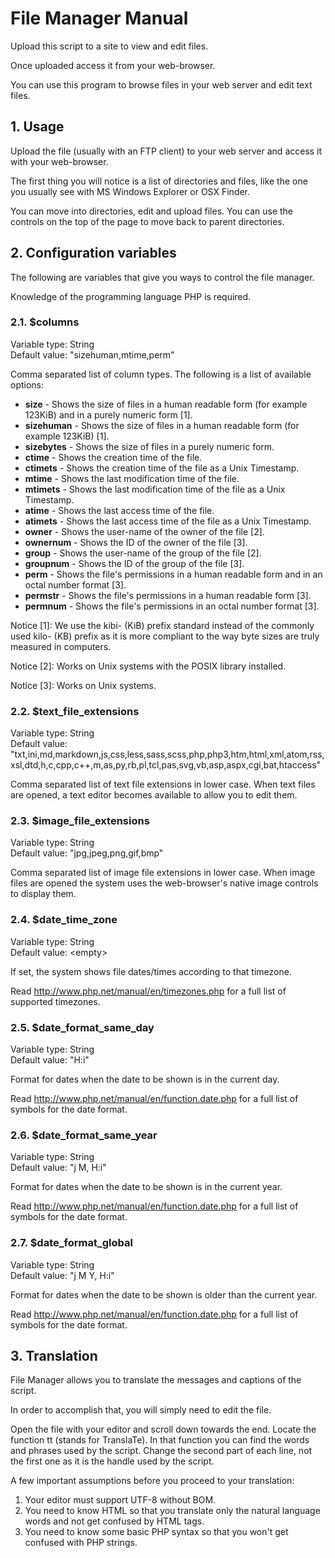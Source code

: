 File Manager Manual
===================

Upload this script to a site to view and edit files. 

Once uploaded access it from your web-browser.

You can use this program to browse files in your web server and edit text files.


## 1. Usage

Upload the file (usually with an FTP client) to your web server and access it with your web-browser.

The first thing you will notice is a list of directories and files, like the one you usually see with MS Windows Explorer or OSX Finder.

You can move into directories, edit and upload files. You can use the controls on the top of the page to move back to parent directories.


## 2. Configuration variables

The following are variables that give you ways to control the file manager.

Knowledge of the programming language PHP is required.


### 2.1. $columns

Variable type: String  
Default value: "sizehuman,mtime,perm"

Comma separated list of column types. The following is a list of available options:

- **size** - Shows the size of files in a human readable form (for example 123KiB) and in a purely numeric form [1].
- **sizehuman** - Shows the size of files in a human readable form (for example 123KiB) [1].
- **sizebytes** - Shows the size of files in a purely numeric form.
- **ctime** - Shows the creation time of the file.
- **ctimets** - Shows the creation time of the file as a Unix Timestamp.
- **mtime** - Shows the last modification time of the file.
- **mtimets** - Shows the last modification time of the file as a Unix Timestamp.
- **atime** - Shows the last access time of the file.
- **atimets** - Shows the last access time of the file as a Unix Timestamp.
- **owner** - Shows the user-name of the owner of the file [2].
- **ownernum** - Shows the ID of the owner of the file [3].
- **group** - Shows the user-name of the group of the file [2].
- **groupnum** - Shows the ID of the group of the file [3].
- **perm** - Shows the file's permissions in a human readable form and in an octal number format [3].
- **permstr** - Shows the file's permissions in a human readable form [3].
- **permnum** - Shows the file's permissions in an octal number format [3].

Notice [1]: We use the kibi- (KiB) prefix standard instead of the commonly used kilo- (KB) prefix as it is more compliant to the way byte sizes are truly measured in computers.

Notice [2]: Works on Unix systems with the POSIX library installed.

Notice [3]: Works on Unix systems.


### 2.2. $text_file_extensions

Variable type: String  
Default value: "txt,ini,md,markdown,js,css,less,sass,scss,php,php3,htm,html,xml,atom,rss,xsl,dtd,h,c,cpp,c++,m,as,py,rb,pl,tcl,pas,svg,vb,asp,aspx,cgi,bat,htaccess"

Comma separated list of text file extensions in lower case. When text files are opened, a text editor becomes available to allow you to edit them.


### 2.3. $image_file_extensions

Variable type: String  
Default value: "jpg,jpeg,png,gif,bmp"

Comma separated list of image file extensions in lower case. When image files are opened the system uses the web-browser's native image controls to display them.


### 2.4. $date_time_zone

Variable type: String  
Default value: \<empty\>

If set, the system shows file dates/times according to that timezone.

Read http://www.php.net/manual/en/timezones.php for a full list of supported timezones.


### 2.5. $date_format_same_day

Variable type: String  
Default value: "H:i"

Format for dates when the date to be shown is in the current day.

Read http://www.php.net/manual/en/function.date.php for a full list of symbols for the date format.


### 2.6. $date_format_same_year

Variable type: String  
Default value: "j M, H:i"

Format for dates when the date to be shown is in the current year.

Read http://www.php.net/manual/en/function.date.php for a full list of symbols for the date format.


### 2.7. $date_format_global

Variable type: String  
Default value: "j M Y, H:i"

Format for dates when the date to be shown is older than the current year.

Read http://www.php.net/manual/en/function.date.php for a full list of symbols for the date format.


## 3. Translation

File Manager allows you to translate the messages and captions of the script.

In order to accomplish that, you will simply need to edit the file.

Open the file with your editor and scroll down towards the end. Locate the function tt (stands for TranslaTe). In that function you can find the words and phrases used by the script. Change the second part of each line, not the first one as it is the handle used by the script.

A few important assumptions before you proceed to your translation:

1. Your editor must support UTF-8 without BOM.
2. You need to know HTML so that you translate only the natural language words and not get confused by HTML tags.
3. You need to know some basic PHP syntax so that you won't get confused with PHP strings.

